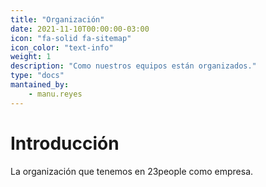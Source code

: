 ```yaml
---
title: "Organización"
date: 2021-11-10T00:00:00-03:00
icon: "fa-solid fa-sitemap"
icon_color: "text-info"
weight: 1
description: "Como nuestros equipos están organizados."
type: "docs"
mantained_by:
    - manu.reyes
---
```


# Introducción

La organización que tenemos en 23people como empresa.
